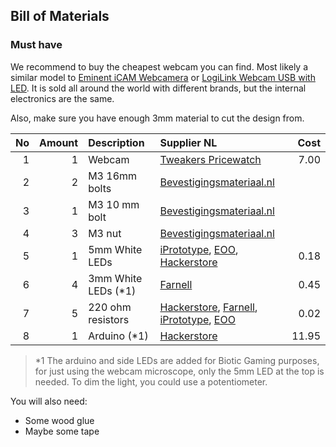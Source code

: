 ## Bill of Materials


### Must have

We recommend to buy the cheapest webcam you can find. Most likely a similar model to [Eminent iCAM Webcamera](http://tweakers.net/pricewatch/275640/eminent-icam-webcamera-met-microfoon-(em1089).html) or [LogiLink Webcam USB with LED](http://tweakers.net/pricewatch/275550/logilink-webcam-usb-with-led.html). It is sold all around the world with different brands, but the internal electronics are the same.

Also, make sure you have enough 3mm material to cut the design from.

|No|Amount|Description|Supplier NL|Cost|
| ------------: | ------------: | :------------ | :------------ | ------------: |
|1|1|Webcam|[Tweakers Pricewatch](http://tweakers.net/categorie/289/webcams/producten/#filter:q1bKL0pJLXLLTM1JUbJSKijKzCpW0oEIBucXlQDFEouT4SIFqcmeQHW6hrUA)|7.00|
|2|2|M3 16mm bolts|[Bevestigingsmateriaal.nl](https://www.bevestigingsmateriaal.nl/bevestigingsmateriaal/bouten-schroeven/buitenzeskant-kop/tapbouten-din-933/din-933-rvs-a2)||
|3|1|M3 10 mm bolt|[Bevestigingsmateriaal.nl](https://www.bevestigingsmateriaal.nl/bevestigingsmateriaal/bouten-schroeven/buitenzeskant-kop/tapbouten-din-933/din-933-rvs-a2)||
|4|3|M3 nut|[Bevestigingsmateriaal.nl](https://www.bevestigingsmateriaal.nl/bevestigingsmateriaal/moeren/zeskantmoer-din-934/din-934-rvs-a2)||
|5|1|5mm White LEDs|[iPrototype](https://iprototype.nl/products/components/led-lcd/ledwit), [EOO](https://www.eoo-bv.nl/led-5-mm/9088-ml5fw13h.html), [Hackerstore](https://www.hackerstore.nl/Artikel/257)|0.18|
|6|4|3mm White LEDs (*1) |[Farnell](http://nl.farnell.com/multicomp/ovl-3321/led-3mm-bright-white-8cd/dp/1716696)|0.45|
|7|5|220 ohm resistors|[Hackerstore](https://www.hackerstore.nl/Artikel/478), [Farnell](http://nl.farnell.com/multicomp/mcf-0-25w-220r/resistor-carbon-film-220r-0-25w/dp/9339299?Ntt=9339299), [iPrototype](https://iprototype.nl/products/components/resistors/220R), [EOO](https://www.eoo-bv.nl/metaaloxide-3w/7085-metaalox-3w-220.html)|0.02|
|8|1|Arduino (*1) |[Hackerstore](https://www.hackerstore.nl/Artikel/17)|11.95|

> *1 The arduino and side LEDs are added for Biotic Gaming purposes, for just using the webcam microscope, only the 5mm LED at the top is needed. To dim the light, you could use a potentiometer. 

You will also need:

* Some wood glue
* Maybe some tape

